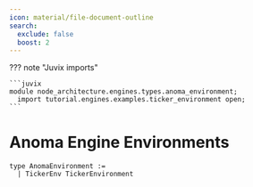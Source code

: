 ```yaml
---
icon: material/file-document-outline
search:
  exclude: false
  boost: 2
---
```


??? note "Juvix imports"

    ```juvix
    module node_architecture.engines.types.anoma_environment;
      import tutorial.engines.examples.ticker_environment open;
    ```

# Anoma Engine Environments

```juvix
type AnomaEnvironment :=
  | TickerEnv TickerEnvironment
```
